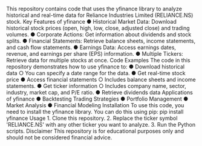 This repository contains code that uses the yfinance library to analyze historical and real-time data for Reliance Industries Limited (RELIANCE.NS) stock.
Key Features of yfinance
●
Historical Market Data: Download historical stock prices (open, high, low, close, adjusted close) and trading volumes.
●
Corporate Actions: Get information about dividends and stock splits.
●
Financial Statements: Retrieve balance sheets, income statements, and cash flow statements.
●
Earnings Data: Access earnings dates, revenue, and earnings per share (EPS) information.
●
Multiple Tickers: Retrieve data for multiple stocks at once.
Code Examples
The code in this repository demonstrates how to use yfinance to:
●
Download historical data
○
You can specify a date range for the data.
●
Get real-time stock price
●
Access financial statements
○
Includes balance sheets and income statements.
●
Get ticker information
○
Includes company name, sector, industry, market cap, and P/E ratio.
●
Retrieve dividends data
Applications of yfinance
●
Backtesting Trading Strategies
●
Portfolio Management
●
Market Analysis
●
Financial Modeling
Installation
To use this code, you need to install the yfinance library. You can do this using pip:
pip install yfinance 
Usage
1.
Clone this repository.
2.
Replace the ticker symbol 'RELIANCE.NS' with any other ticker you want to analyze.
3.
Run the Python scripts.
Disclaimer
This repository is for educational purposes only and should not be considered financial advice.